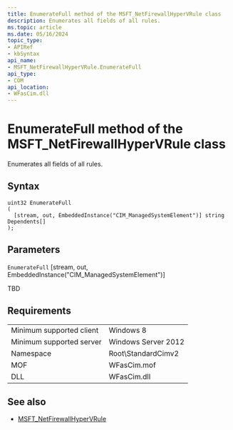 ```yaml
---
title: EnumerateFull method of the MSFT_NetFirewallHyperVRule class
description: Enumerates all fields of all rules.
ms.topic: article
ms.date: 05/16/2024
topic_type: 
- APIRef
- kbSyntax
api_name: 
- MSFT_NetFirewallHyperVRule.EnumerateFull
api_type: 
- COM
api_location: 
- WFasCim.dll
---
```


# EnumerateFull method of the MSFT_NetFirewallHyperVRule class

Enumerates all fields of all rules.

## Syntax

```mof
uint32 EnumerateFull
(
  [stream, out, EmbeddedInstance("CIM_ManagedSystemElement")] string Dependents[]
);
```

## Parameters

`EnumerateFull` \[stream, out, EmbeddedInstance("CIM_ManagedSystemElement")\]

TBD

## Requirements

| | |
|-|-|
| Minimum supported client | Windows 8 |
| Minimum supported server | Windows Server 2012 |
| Namespace | Root\\StandardCimv2 |
| MOF | WFasCim.mof |
| DLL | WFasCim.dll |

## See also

* [MSFT_NetFirewallHyperVRule](./msft-netfirewallhypervrule.md)
